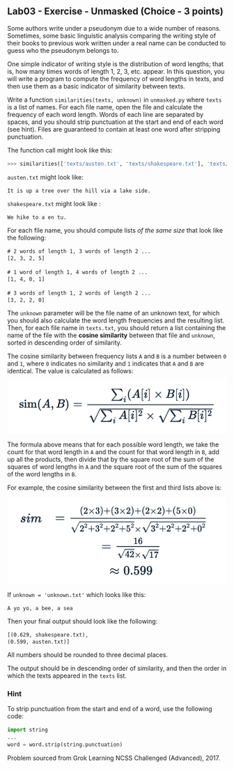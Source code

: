 ## Lab03 - Exercise - Unmasked (Choice - 3 points)

Some authors write under a pseudonym due to a wide number of reasons. Sometimes, some basic linguistic analysis comparing the writing style of their books to previous work written under a real name can be conducted to guess who the pseudonym belongs to.

One simple indicator of writing style is the distribution of word lengths; that is, how many times words of length 1, 2, 3, etc. appear. In this question, you will write a program to compute the frequency of word lengths in texts, and then use them as a basic indicator of similarity between texts.

Write a function `similarities(texts, unknown)` in `unmasked.py` where `texts` is a list of names. For each file name, open the file and calculate the frequency of each word length. Words of each line are separated by spaces, and you should strip punctuation at the start and end of each word (see hint). Files are guaranteed to contain at least one word after stripping punctuation.

The function call might look like this:

```python
>>> similarities(['texts/austen.txt', 'texts/shakespeare.txt'], 'texts/unknown.txt')
```

`austen.txt` might look like:

```
It is up a tree over the hill via a lake side.
```

`shakespeare.txt` might look like :

```
We hike to a en tu.
```

For each file name, you should compute lists *of the same size* that look like the following:

```
# 2 words of length 1, 3 words of length 2 ...
[2, 3, 2, 5]

# 1 word of length 1, 4 words of length 2 ...
[1, 4, 0, 1]

# 3 words of length 1, 2 words of length 2 ...
[3, 2, 2, 0]
```

The `unknown` parameter will be the file name of an unknown text, for which you should also calculate the word length frequencies and the resulting list. Then, for each file name in `texts.txt`, you should return a list containing the name of the file with the **cosine similarity** between that file and `unknown`, sorted in descending order of similarity.

The cosine similarity between frequency lists `A` and `B` is a number between `0` and `1`, where `0` indicates no similarity and `1` indicates that `A` and `B` are identical. The value is calculated as follows:

![Figure 1](figure1.png)

The formula above means that for each possible word length, we take the count for that word length in `A` and the count for that word length in `B`, add up all the products, then divide that by the square root of the sum of the squares of word lengths in `A` and the square root of the sum of the squares of the word lengths in `B`.

For example, the cosine similarity between the first and third lists above is:

![Figure 2](figure2.png)

If `unknown = 'unknown.txt'` which looks like this:

```
A yo yo, a bee, a sea
```

Then your final output should look like the following:

```
[(0.629, shakespeare.txt),
(0.599, austen.txt)]
```

All numbers should be rounded to three decimal places.

The output should be in descending order of similarity, and then the order in which the texts appeared in the `texts` list.

### Hint

To strip punctuation from the start and end of a word, use the following code:

```python
import string
...
word = word.strip(string.punctuation)
```

Problem sourced from Grok Learning NCSS Challenged (Advanced), 2017.

